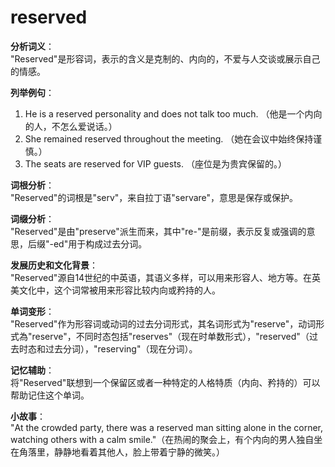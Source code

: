 # reserved

**分析词义**：  
"Reserved"是形容词，表示的含义是克制的、内向的，不爱与人交谈或展示自己的情感。

  

**列举例句**：

  

1.  He is a reserved personality and does not talk too much. （他是一个内向的人，不怎么爱说话。）
2.  She remained reserved throughout the meeting. （她在会议中始终保持谨慎。）
3.  The seats are reserved for VIP guests. （座位是为贵宾保留的。）

  

**词根分析**：  
"Reserved"的词根是"serv"，来自拉丁语"servare"，意思是保存或保护。

  

**词缀分析**：  
"Reserved"是由"preserve"派生而来，其中"re-"是前缀，表示反复或强调的意思，后缀"-ed"用于构成过去分词。

  

**发展历史和文化背景**：  
"Reserved"源自14世纪的中英语，其语义多样，可以用来形容人、地方等。在英美文化中，这个词常被用来形容比较内向或矜持的人。

  

**单词变形**：  
"Reserved"作为形容词或动词的过去分词形式，其名词形式为"reserve"，动词形式為"reserve"，不同时态包括"reserves"（现在时单数形式），"reserved"（过去时态和过去分词），"reserving"（现在分词）。

  

**记忆辅助**：  
将"Reserved"联想到一个保留区或者一种特定的人格特质（内向、矜持的）可以帮助记住这个单词。

  

**小故事**：  
"At the crowded party, there was a reserved man sitting alone in the corner, watching others with a calm smile."（在热闹的聚会上，有个内向的男人独自坐在角落里，静静地看着其他人，脸上带着宁静的微笑。）
